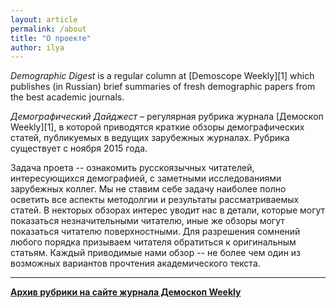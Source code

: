 ```yaml
---
layout: article
permalink: /about
title: "О проекте"
author: ilya
---
```


*Demographic Digest*  is a regular column at [Demoscope Weekly][1] which publishes (in Russian) brief summaries of fresh demographic papers from the best academic journals.

*Демографический Дайджест* – регулярная рубрика журнала [Демоскоп Weekly][1], в которой приводятся краткие обзоры демографических статей, публикуемых в ведущих зарубежных журналах. Рубрика существует с ноября 2015 года.

Задача проета -- ознакомить русскоязычных читателей, интересующихся демографией, с заметными исследованиями зарубежных коллег. Мы не ставим себе задачу наиболее полно осветить все аспекты методолгии и результаты рассматриваемых статей. В некторых обзорах интерес уводит нас в детали, которые могут показаться незначительными читателю, иные же обзоры могут показаться читателю поверхностными. Для разрешения сомнений любого порядка призываем читателя обратиться к оригинальным статьям. Каждый приводимые нами обзор -- не более чем один из возможных вариантов прочтения академического текста. 

***
**[Архив рубрики на сайте журнала Демоскоп Weekly](http://demoscope.ru/weekly/arc/arcdigest.php)**  